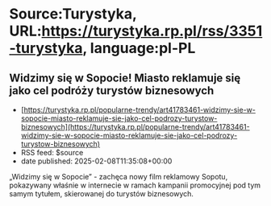 # Source:Turystyka, URL:https://turystyka.rp.pl/rss/3351-turystyka, language:pl-PL

## Widzimy się w Sopocie! Miasto reklamuje się jako cel podróży turystów biznesowych
 - [https://turystyka.rp.pl/popularne-trendy/art41783461-widzimy-sie-w-sopocie-miasto-reklamuje-sie-jako-cel-podrozy-turystow-biznesowych](https://turystyka.rp.pl/popularne-trendy/art41783461-widzimy-sie-w-sopocie-miasto-reklamuje-sie-jako-cel-podrozy-turystow-biznesowych)
 - RSS feed: $source
 - date published: 2025-02-08T11:35:08+00:00

„Widzimy się w Sopocie” - zachęca nowy film reklamowy Sopotu, pokazywany właśnie w internecie w ramach kampanii promocyjnej pod tym samym tytułem, skierowanej do turystów biznesowych.

